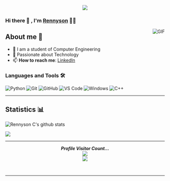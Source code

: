 <p align="center"><img src="https://i.imgur.com/A6bWGFl.gif"/></p>



### Hi there 👋 , I'm [Rennyson](https://github.com/rennysonc) 👨‍💻

<img align="right" alt="GIF" src="https://miro.medium.com/max/500/1*Q5_t-R0xRs07wW1Kf8rCSw.gif" />


## About me 👷

- 🔭 I am a student of Computer Engineering
- 💬 Passionate about Technology
- 📫 **How to reach me**: [LinkedIn](https://linkedin.com/in/rennysonc/)

<!--
**rennysonc/rennysonc** is a ✨ _special_ ✨ repository because its `README.md` (this file) appears on your GitHub profile.

Here are some ideas to get you started:

- 🔭 I’m currently working on ...
- 🌱 I’m currently learning ...
- 👯 I’m looking to collaborate on ...
- 🤔 I’m looking for help with ...
- 💬 Ask me about ...
- 📫 How to reach me: ...
- 😄 Pronouns: ...
- ⚡ Fun fact: ...
-->

### Languages and Tools 🛠
![Python](http://img.shields.io/badge/-Python-3776AB?style=flat-square&logo=python&logoColor=ffffff)
![Git](https://img.shields.io/badge/-Git-%23F05032?style=flat-square&logo=git&logoColor=%23ffffff)
![GitHub](https://img.shields.io/badge/-GitHub-181717?style=flat-square&logo=github)
![VS Code](http://img.shields.io/badge/-VS%20Code-007ACC?style=flat-square&logo=visual-studio-code&logoColor=ffffff)
![Windows](http://img.shields.io/badge/-Windows-0078D6?style=flat-square&logo=windows&logoColor=ffffff)
![C++](https://img.shields.io/badge/-C++-000000?style=flat&logo=c%2B%2B)
<br />

---

## Statistics 📊

![Rennyson C's github stats](https://github-readme-stats.vercel.app/api?username=rennysonc&show_icons=true&theme=monokai)
<a href="https://github.com/Neel2904">
  
  
  <img src="https://github-readme-stats.vercel.app/api/top-langs/?username=rennysonc&theme=monokai&hide=glsl,python" />
</a>

<br />

---


<p align="center"> 
  <i><b>Profile Visitor Count...</b></i><br>
  <img src="https://raw.githubusercontent.com/saadeghi/saadeghi/master/dino.gif" /><br>
  <img src="https://profile-counter.glitch.me/lrennysonc/count.svg" />
</p>

<!-- can't stop myself from editing🤷... -->

<br />

---

